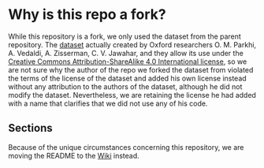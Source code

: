 # Why is this repo a fork?
While this repository is a fork, we only used the dataset from the parent repository.
The [dataset](https://www.robots.ox.ac.uk/~vgg/data/pets/) actually created by Oxford researchers O. M. Parkhi, A. Vedaldi, A. Zisserman, C. V. Jawahar,
and they allow its use under the [Creative Commons Attribution-ShareAlike 4.0 International license](https://creativecommons.org/licenses/by-sa/4.0/),
so we are not sure why the author of the repo we forked the dataset from violated the terms of the license of the dataset
and added his own license instead without any attribution to the authors of the dataset, although he did not modify the dataset.
Nevertheless, we are retaining the license he had added with a name that clarifies that we did not use any of his code.


## Sections
Because of the unique circumstances concerning this repository, 
we are moving the README to the [Wiki](https://github.com/jand271/Oxford-IIIT-Pets-Pytorch-JA/wiki) instead.
